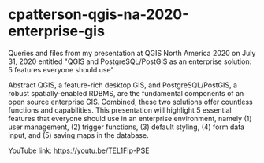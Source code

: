 # cpatterson-qgis-na-2020-enterprise-gis
Queries and files from my presentation at QGIS North America 2020 on July 31, 2020 entitled "QGIS and PostgreSQL/PostGIS as an enterprise solution: 5 features everyone should use"

Abstract
QGIS, a feature-rich desktop GIS, and PostgreSQL/PostGIS, a robust spatially-enabled RDBMS, are the fundamental components of an open source enterprise GIS. Combined, these two solutions offer countless functions and capabilities. This presentation will highlight 5 essential features that everyone should use in an enterprise environment, namely (1) user management, (2) trigger functions, (3) default styling, (4) form data input, and (5) saving maps in the database.

YouTube link: https://youtu.be/TEL1FIp-PSE
